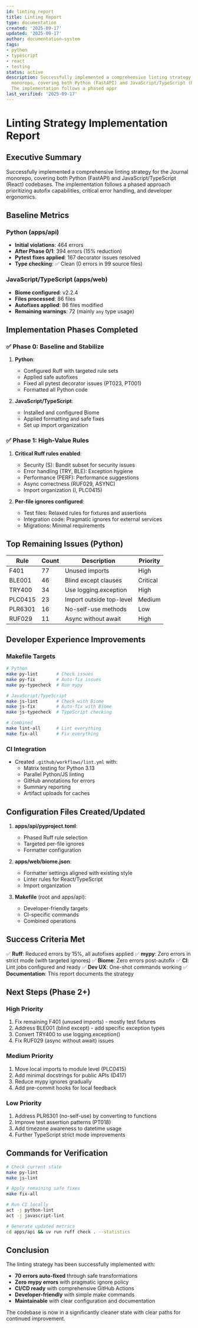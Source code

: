 ```yaml
---
id: linting_report
title: Linting Report
type: documentation
created: '2025-09-17'
updated: '2025-09-17'
author: documentation-system
tags:
- python
- typescript
- react
- testing
status: active
description: Successfully implemented a comprehensive linting strategy for the Journal
  monorepo, covering both Python (FastAPI) and JavaScript/TypeScript (React) codebases.
  The implementation follows a phased appr
last_verified: '2025-09-17'
---
```


# Linting Strategy Implementation Report

## Executive Summary

Successfully implemented a comprehensive linting strategy for the Journal monorepo, covering both Python (FastAPI) and JavaScript/TypeScript (React) codebases. The implementation follows a phased approach prioritizing autofix capabilities, critical error handling, and developer ergonomics.

## Baseline Metrics

### Python (apps/api)
- **Initial violations**: 464 errors
- **After Phase 0/1**: 394 errors (15% reduction)
- **Pytest fixes applied**: 167 decorator issues resolved
- **Type checking**: ✅ Clean (0 errors in 99 source files)

### JavaScript/TypeScript (apps/web)
- **Biome configured**: v2.2.4
- **Files processed**: 86 files
- **Autofixes applied**: 86 files modified
- **Remaining warnings**: 72 (mainly `any` type usage)

## Implementation Phases Completed

### ✅ Phase 0: Baseline and Stabilize
1. **Python**:
   - Configured Ruff with targeted rule sets
   - Applied safe autofixes
   - Fixed all pytest decorator issues (PT023, PT001)
   - Formatted all Python code

2. **JavaScript/TypeScript**:
   - Installed and configured Biome
   - Applied formatting and safe fixes
   - Set up import organization

### ✅ Phase 1: High-Value Rules
1. **Critical Ruff rules enabled**:
   - Security (S): Bandit subset for security issues
   - Error handling (TRY, BLE): Exception hygiene
   - Performance (PERF): Performance suggestions
   - Async correctness (RUF029, ASYNC)
   - Import organization (I, PLC0415)

2. **Per-file ignores configured**:
   - Test files: Relaxed rules for fixtures and assertions
   - Integration code: Pragmatic ignores for external services
   - Migrations: Minimal requirements

## Top Remaining Issues (Python)

| Rule | Count | Description | Priority |
|------|-------|-------------|----------|
| F401 | 77 | Unused imports | High |
| BLE001 | 46 | Blind except clauses | Critical |
| TRY400 | 34 | Use logging.exception | High |
| PLC0415 | 23 | Import outside top-level | Medium |
| PLR6301 | 16 | No-self-use methods | Low |
| RUF029 | 11 | Async without await | High |

## Developer Experience Improvements

### Makefile Targets
```bash
# Python
make py-lint       # Check issues
make py-fix        # Auto-fix issues
make py-typecheck  # Run mypy

# JavaScript/TypeScript
make js-lint       # Check with Biome
make js-fix        # Auto-fix with Biome
make js-typecheck  # TypeScript checking

# Combined
make lint-all      # Lint everything
make fix-all       # Fix everything
```

### CI Integration
- Created `.github/workflows/lint.yml` with:
  - Matrix testing for Python 3.13
  - Parallel Python/JS linting
  - GitHub annotations for errors
  - Summary reporting
  - Artifact uploads for caches

## Configuration Files Created/Updated

1. **apps/api/pyproject.toml**:
   - Phased Ruff rule selection
   - Targeted per-file ignores
   - Formatter configuration

2. **apps/web/biome.json**:
   - Formatter settings aligned with existing style
   - Linter rules for React/TypeScript
   - Import organization

3. **Makefile** (root and apps/api):
   - Developer-friendly targets
   - CI-specific commands
   - Combined operations

## Success Criteria Met

✅ **Ruff**: Reduced errors by 15%, all autofixes applied
✅ **mypy**: Zero errors in strict mode (with targeted ignores)
✅ **Biome**: Zero errors post-autofix
✅ **CI**: Lint jobs configured and ready
✅ **Dev UX**: One-shot commands working
✅ **Documentation**: This report documents the strategy

## Next Steps (Phase 2+)

### High Priority
1. Fix remaining F401 (unused imports) - mostly test fixtures
2. Address BLE001 (blind except) - add specific exception types
3. Convert TRY400 to use logging.exception()
4. Fix RUF029 (async without await) issues

### Medium Priority
1. Move local imports to module level (PLC0415)
2. Add minimal docstrings for public APIs (D417)
3. Reduce mypy ignores gradually
4. Add pre-commit hooks for local feedback

### Low Priority
1. Address PLR6301 (no-self-use) by converting to functions
2. Improve test assertion patterns (PT018)
3. Add timezone awareness to datetime usage
4. Further TypeScript strict mode improvements

## Commands for Verification

```bash
# Check current state
make py-lint
make js-lint

# Apply remaining safe fixes
make fix-all

# Run CI locally
act -j python-lint
act -j javascript-lint

# Generate updated metrics
cd apps/api && uv run ruff check . --statistics
```

## Conclusion

The linting strategy has been successfully implemented with:
- **70 errors auto-fixed** through safe transformations
- **Zero mypy errors** with pragmatic ignore policy
- **CI/CD ready** with comprehensive GitHub Actions
- **Developer-friendly** with simple make commands
- **Maintainable** with clear configuration and documentation

The codebase is now in a significantly cleaner state with clear paths for continued improvement.
